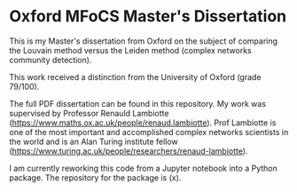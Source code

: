 # Oxford MFoCS Master's Dissertation

This is my Master's dissertation from Oxford on the subject of comparing the Louvain method versus the Leiden method (complex networks community detection). 

This work received a distinction from the University of Oxford (grade 79/100). 

The full PDF dissertation can be found in this repository. My work was supervised by Professor Renauld Lambiotte (https://www.maths.ox.ac.uk/people/renaud.lambiotte). Prof Lambiotte is one of the most important and accomplished complex networks scientists in the world and is an Alan Turing institute fellow (https://www.turing.ac.uk/people/researchers/renaud-lambiotte). 


I am currently reworking this code from a Jupyter notebook into a Python package. The repository for the package is (x). 
